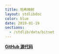 ```yaml
---
title: 哈希映射
layout: stdlibdoc
color: blue
date: 2019-01-19
sections:
  - /stdlib/data/bitset
---
```


**[GitHub 源代码](https://github.com/wurstscript/WurstStdlib2/blob/master/wurst/data/BitSet.wurst)**